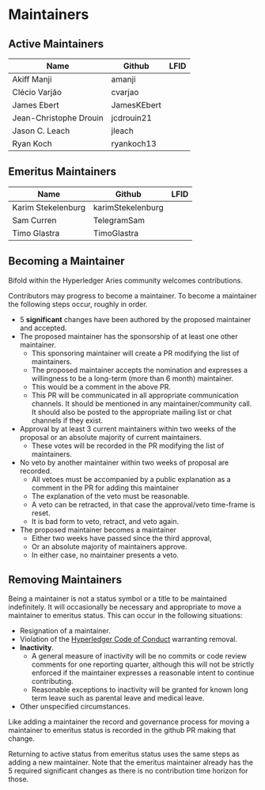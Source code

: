 # Maintainers

## Active Maintainers

<!-- Please keep this sorted alphabetically by github -->

| Name           | Github      | LFID |
| -------------- | ----------- | ---- |
| Akiff Manji    | amanji      |      |
| Clécio Varjão  | cvarjao     |      |
| James Ebert    | JamesKEbert |      |
| Jean-Christophe Drouin | jcdrouin21  |      |
| Jason C. Leach | jleach      |      |
| Ryan Koch      | ryankoch13  |      |

## Emeritus Maintainers

| Name               | Github            | LFID |
| ------------------ | ----------------- | ---- |
| Karim Stekelenburg | karimStekelenburg |      |
| Sam Curren         | TelegramSam       |      |
| Timo Glastra       | TimoGlastra       |      |

## Becoming a Maintainer

Bifold within the Hyperledger Aries community welcomes contributions.

Contributors may progress to become a maintainer. To become a maintainer the following steps occur, roughly in order.

- 5 **significant** changes have been authored by the proposed maintainer and accepted.
- The proposed maintainer has the sponsorship of at least one other maintainer.
  - This sponsoring maintainer will create a PR modifying the list of
    maintainers.
  - The proposed maintainer accepts the nomination and expresses a willingness
    to be a long-term (more than 6 month) maintainer.
  - This would be a comment in the above PR.
  - This PR will be communicated in all appropriate communication channels. It
    should be mentioned in any maintainer/community call. It should also be
    posted to the appropriate mailing list or chat channels if they exist.
- Approval by at least 3 current maintainers within two weeks of the proposal or an absolute majority of current maintainers.
  - These votes will be recorded in the PR modifying the list of maintainers.
- No veto by another maintainer within two weeks of proposal are recorded.
  - All vetoes must be accompanied by a public explanation as a comment in the
    PR for adding this maintainer
  - The explanation of the veto must be reasonable.
  - A veto can be retracted, in that case the approval/veto time-frame is reset.
  - It is bad form to veto, retract, and veto again.
- The proposed maintainer becomes a maintainer
  - Either two weeks have passed since the third approval,
  - Or an absolute majority of maintainers approve.
  - In either case, no maintainer presents a veto.

## Removing Maintainers

Being a maintainer is not a status symbol or a title to be maintained indefinitely. It will occasionally be necessary and appropriate to move a
maintainer to emeritus status. This can occur in the following situations:

- Resignation of a maintainer.
- Violation of the [Hyperledger Code of
  Conduct](https://wiki.hyperledger.org/display/HYP/Hyperledger+Code+of+Conduct) warranting removal.
- **Inactivity**.
  - A general measure of inactivity will be no commits or code review comments for one reporting quarter, although this will not be strictly enforced if the maintainer expresses a reasonable intent to continue contributing.
  - Reasonable exceptions to inactivity will be granted for known long term leave such as parental leave and medical leave.
- Other unspecified circumstances.

Like adding a maintainer the record and governance process for moving a maintainer to emeritus status is recorded in the github PR making that change.

Returning to active status from emeritus status uses the same steps as adding a new maintainer. Note that the emeritus maintainer already has the 5 required significant changes as there is no contribution time horizon for those.
